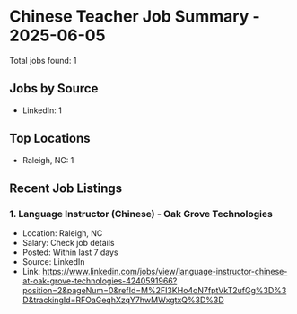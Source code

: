# Chinese Teacher Job Summary - 2025-06-05

Total jobs found: 1

## Jobs by Source

- LinkedIn: 1

## Top Locations

- Raleigh, NC: 1

## Recent Job Listings

### 1. Language Instructor (Chinese) - Oak Grove Technologies
- Location: Raleigh, NC
- Salary: Check job details
- Posted: Within last 7 days
- Source: LinkedIn
- Link: https://www.linkedin.com/jobs/view/language-instructor-chinese-at-oak-grove-technologies-4240591966?position=2&pageNum=0&refId=M%2FI3KHo4oN7fptVkT2ufGg%3D%3D&trackingId=RFOaGeqhXzqY7hwMWxgtxQ%3D%3D

